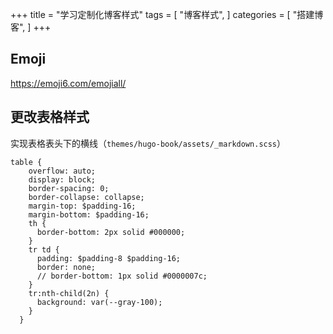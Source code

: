 +++
title = "学习定制化博客样式"
tags = [
    "博客样式",
]
categories = [
    "搭建博客",
]
+++

## Emoji

https://emoji6.com/emojiall/

## 更改表格样式

实现表格表头下的横线（`themes/hugo-book/assets/_markdown.scss`）

```tpl
table {
    overflow: auto;
    display: block;
    border-spacing: 0;
    border-collapse: collapse;
    margin-top: $padding-16;
    margin-bottom: $padding-16;
    th {
      border-bottom: 2px solid #000000;
    }
    tr td {
      padding: $padding-8 $padding-16;
      border: none;
      // border-bottom: 1px solid #0000007c;
    }
    tr:nth-child(2n) {
      background: var(--gray-100);
    }
  }
```